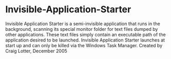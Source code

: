 Invisible-Application-Starter
=============================

Invisible Application Starter is a semi-invisible application that runs in the background, scanning its special monitor folder for text files dumped by other applications. These text files simply contain an executable path of the application desired to be launched. Invisible Application Starter launches at start up and can only be killed via the Windows Task Manager. Created by Craig Lotter, December 2005
